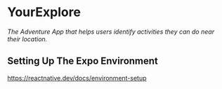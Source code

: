 # YourExplore
<em>The Adventure App that helps users identify activities they can do near their location.</em>
## Setting Up The Expo Environment
https://reactnative.dev/docs/environment-setup
